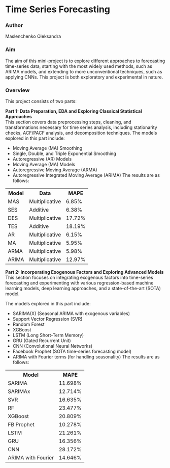 # Time Series Forecasting

### Author
Maslenchenko Oleksandra

### Aim
The aim of this mini-project is to explore different approaches to forecasting time-series data, starting with the most widely used methods, such as ARIMA models, and extending to more unconventional techniques, such as applying CNNs. This project is both exploratory and experimental in nature.  

###  Overview
This project consists of two parts:

**Part 1: Data Preparation, EDA and Exploring Classical Statistical Approaches** <br>
This section covers data preprocessing steps, cleaning, and transformations necessary for time series analysis, including stationarity checks, ACF/PACF analysis, and decomposition techniques. The models explored in this part include:

- Moving Average (MA) Smoothing
- Single, Double, and Triple Exponential Smoothing
- Autoregressive (AR) Models
- Moving Average (MA) Models
- Autoregressive Moving Average (ARMA)
- Autoregressive Integrated Moving Average (ARIMA)
The results are as follows:
<table>
  <tr>
    <th>Model</th>
    <th>Data</th>
    <th>MAPE</th>
  </tr>
  <tr>
    <td>MAS</td>
    <td>Multiplicative</td>
    <td>6.85%</td>
  </tr>
  <tr>
    <td>SES</td>
    <td>Additive</td>
    <td>6.38%</td>
  </tr>
  <tr>
    <td>DES</td>
    <td>Multiplicative</td>
    <td>17.72%</td>
  </tr>
  <tr>
    <td>TES</td>
    <td>Additive</td>
    <td>18.19%</td>
  </tr>
  <tr>
    <td>AR</td>
    <td>Multiplicative</td>
    <td>6.15%</td>
  </tr>
  <tr>
    <td>MA</td>
    <td>Multiplicative</td>
    <td>5.95%</td>
  </tr>
  <tr>
    <td>ARMA</td>
    <td>Multiplicative</td>
    <td>5.98%</td>
  </tr>
  <tr>
    <td>ARIMA</td>
    <td>Multiplicative</td>
    <td>12.97%</td>
  </tr>
</table>



**Part 2: Incorporating Exogenous Factors and Exploring Advanced Models** <br>
This section focuses on integrating exogenous factors into time-series forecasting and experimenting with various regression-based machine learning models, deep learning approaches, and a state-of-the-art (SOTA) model. <br>

The models explored in this part include:

- SARIMA(X) (Seasonal ARIMA with exogenous variables)
- Support Vector Regression (SVR)
- Random Forest
- XGBoost
- LSTM (Long Short-Term Memory)
- GRU (Gated Recurrent Unit)
- CNN (Convolutional Neural Networks)
- Facebook Prophet (SOTA time-series forecasting model)
- ARIMA with Fourier terms (for handling seasonality)
The results are as follows:

<table>
  <tr>
    <th>Model</th>
    <th>MAPE</th>
  </tr>
  <tr>
    <td>SARIMA</td>
    <td>11.698%</td>
  </tr>
   <tr>
    <td>SARIMAx</td>
    <td>12.714%</td>
  </tr>
   <tr>
    <td>SVR</td>
    <td>16.635%</td>
  </tr>
   <tr>
    <td>RF</td>
    <td>23.477%</td>
  </tr>
   <tr>
    <td>XGBoost</td>
    <td>20.809%</td>
  </tr>
  <tr>
    <td>FB Prophet</td>
    <td>10.278%</td>
  </tr>
  <tr>
    <td>LSTM</td>
    <td>21.261%</td>
  </tr>
  <tr>
    <td>GRU</td>
    <td>16.356%</td>
  </tr>
  <tr>
    <td>CNN</td>
    <td>28.172%</td>
  </tr>
  <tr>
    <td>ARIMA with Fourier</td>
    <td>14.646%</td>
  </tr>
</table>

